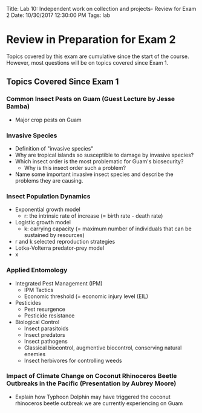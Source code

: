 Title: Lab 10: Independent work on collection and projects- Review for Exam 2
Date: 10/30/2017 12:30:00 PM
Tags: lab

# Review in Preparation for Exam 2

Topics covered by this exam are cumulative since the start of the course.
However, most questions will be on topics covered since Exam 1.

## Topics Covered Since Exam 1

### Common Insect Pests on Guam (Guest Lecture by Jesse Bamba)
* Major crop pests on Guam

### Invasive Species
* Definition of "invasive species"
* Why are tropical islands so susceptible to damage by invasive species?
* Which insect order is the most problematic for Guam's biosecurity?
    * Why is this insect order such a problem?
* Name some important invasive insect species and describe the problems they are causing.

### Insect Population Dynamics
* Exponential growth model
    * r: the intrinsic rate of increase (= birth rate - death rate)
* Logistic growth model
    * k: carrying capacity (= maximum number of individuals that can be sustained by resources)
* r and k selected reproduction strategies
* Lotka-Volterra predator-prey model
* x

### Applied Entomology

* Integrated Pest Management (IPM)
    * IPM Tactics
    * Economic threshold (= economic injury level (EIL)
* Pesticides
    * Pest resurgence
    * Pesticide resistance
* Biological Control
    * Insect parasitoids
    * Insect predators
    * Insect pathogens
    * Classical biocontrol, augmentive biocontrol, conserving natural enemies
    * Insect herbivores for controlling weeds

### Impact of Climate Change on Coconut Rhinoceros Beetle Outbreaks in the Pacific (Presentation by Aubrey Moore)
* Explain how Typhoon Dolphin may have triggered the coconut rhinoceros beetle outbreak we are currently experiencing on Guam
